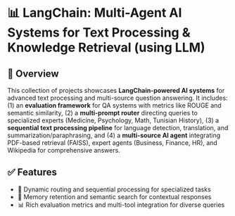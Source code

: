 # 📊 LangChain: Multi-Agent AI Systems for Text Processing & Knowledge Retrieval (using LLM)

## 📖 Overview
This collection of projects showcases **LangChain-powered AI systems** for advanced text processing and multi-source question answering. It includes: (1) an **evaluation framework** for QA systems with metrics like ROUGE and semantic similarity, (2) a **multi-prompt router** directing queries to specialized experts (Medicine, Psychology, Math, Tunisian History), (3) a **sequential text processing pipeline** for language detection, translation, and summarization/paraphrasing, and (4) a **multi-source AI agent** integrating PDF-based retrieval (FAISS), expert agents (Business, Finance, HR), and Wikipedia for comprehensive answers.

## ✅ Features
- 🔄 Dynamic routing and sequential processing for specialized tasks
- 📝 Memory retention and semantic search for contextual responses
- 📊 Rich evaluation metrics and multi-tool integration for diverse queries
